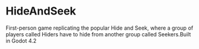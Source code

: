 # HideAndSeek
First-person game replicating the popular Hide and Seek, where a group of players called Hiders have to hide from another group called Seekers.Built in Godot 4.2
